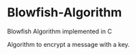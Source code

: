 # Blowfish-Algorithm
Blowfish Algorithm implemented in C

Algorithm to encrypt a message with a key.
